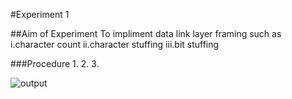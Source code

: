 #Experiment 1

##Aim of Experiment
To impliment data link layer framing such as 
i.character count ii.character stuffing iii.bit stuffing
 
###Procedure
1.
2.
3.

![output](Screenshot_2020-08-06_at_3.10.38_PM)
